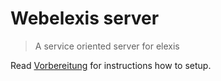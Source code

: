 # Webelexis server

> A service oriented server for elexis

Read [Vorbereitung](vorbereitung.md) for instructions how to setup.
